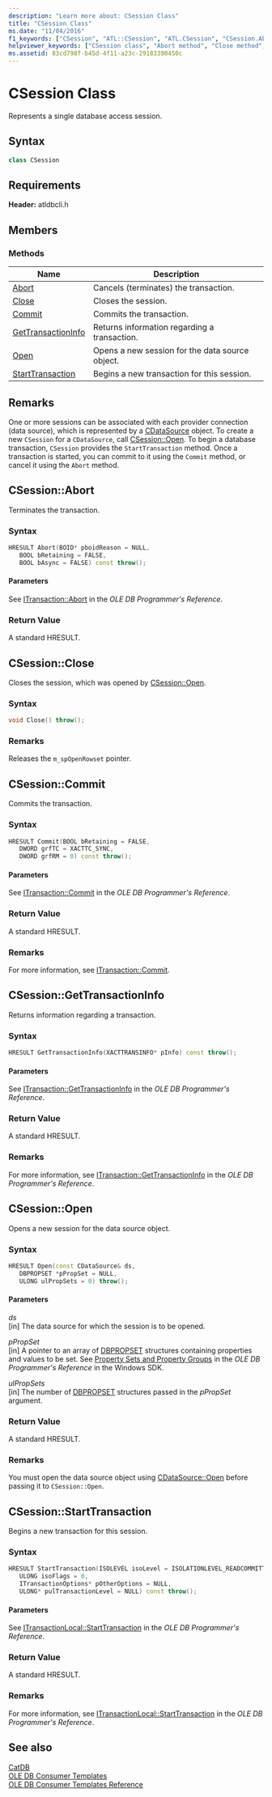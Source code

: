 ```yaml
---
description: "Learn more about: CSession Class"
title: "CSession Class"
ms.date: "11/04/2016"
f1_keywords: ["CSession", "ATL::CSession", "ATL.CSession", "CSession.Abort", "CSession::Abort", "ATL.CSession.Abort", "ATL::CSession::Abort", "CSession::Close", "ATL.CSession.Close", "CSession.Close", "ATL::CSession::Close", "CSession.Commit", "ATL.CSession.Commit", "ATL::CSession::Commit", "CSession::Commit", "GetTransactionInfo", "CSession.GetTransactionInfo", "ATL.CSession.GetTransactionInfo", "CSession::GetTransactionInfo", "ATL::CSession::GetTransactionInfo", "ATL::CSession::Open", "CSession::Open", "CSession.Open", "ATL.CSession.Open", "CSession::StartTransaction", "StartTransaction", "ATL.CSession.StartTransaction", "CSession.StartTransaction", "ATL::CSession::StartTransaction"]
helpviewer_keywords: ["CSession class", "Abort method", "Close method", "Commit method", "GetTransactionInfo method", "Open method", "StartTransaction method"]
ms.assetid: 83cd798f-b45d-4f11-a23c-29183390450c
---
```

# CSession Class

Represents a single database access session.

## Syntax

```cpp
class CSession
```

## Requirements

**Header:** atldbcli.h

## Members

### Methods

| Name | Description |
|-|-|
|[Abort](#abort)|Cancels (terminates) the transaction.|
|[Close](#close)|Closes the session.|
|[Commit](#commit)|Commits the transaction.|
|[GetTransactionInfo](#gettransactioninfo)|Returns information regarding a transaction.|
|[Open](#open)|Opens a new session for the data source object.|
|[StartTransaction](#starttransaction)|Begins a new transaction for this session.|

## Remarks

One or more sessions can be associated with each provider connection (data source), which is represented by a [CDataSource](../../data/oledb/cdatasource-class.md) object. To create a new `CSession` for a `CDataSource`, call [CSession::Open](#open). To begin a database transaction, `CSession` provides the `StartTransaction` method. Once a transaction is started, you can commit to it using the `Commit` method, or cancel it using the `Abort` method.

## <a name="abort"></a> CSession::Abort

Terminates the transaction.

### Syntax

```cpp
HRESULT Abort(BOID* pboidReason = NULL,
   BOOL bRetaining = FALSE,
   BOOL bAsync = FALSE) const throw();
```

#### Parameters

See [ITransaction::Abort](/previous-versions/windows/desktop/ms709833(v=vs.85)) in the *OLE DB Programmer's Reference*.

### Return Value

A standard HRESULT.

## <a name="close"></a> CSession::Close

Closes the session, which was opened by [CSession::Open](#open).

### Syntax

```cpp
void Close() throw();
```

### Remarks

Releases the `m_spOpenRowset` pointer.

## <a name="commit"></a> CSession::Commit

Commits the transaction.

### Syntax

```cpp
HRESULT Commit(BOOL bRetaining = FALSE,
   DWORD grfTC = XACTTC_SYNC,
   DWORD grfRM = 0) const throw();
```

#### Parameters

See [ITransaction::Commit](/previous-versions/windows/desktop/ms713008(v=vs.85)) in the *OLE DB Programmer's Reference*.

### Return Value

A standard HRESULT.

### Remarks

For more information, see [ITransaction::Commit](/previous-versions/windows/desktop/ms713008(v=vs.85)).

## <a name="gettransactioninfo"></a> CSession::GetTransactionInfo

Returns information regarding a transaction.

### Syntax

```cpp
HRESULT GetTransactionInfo(XACTTRANSINFO* pInfo) const throw();
```

#### Parameters

See [ITransaction::GetTransactionInfo](/previous-versions/windows/desktop/ms714975(v=vs.85)) in the *OLE DB Programmer's Reference*.

### Return Value

A standard HRESULT.

### Remarks

For more information, see [ITransaction::GetTransactionInfo](/previous-versions/windows/desktop/ms714975(v=vs.85)) in the *OLE DB Programmer's Reference*.

## <a name="open"></a> CSession::Open

Opens a new session for the data source object.

### Syntax

```cpp
HRESULT Open(const CDataSource& ds,
   DBPROPSET *pPropSet = NULL,
   ULONG ulPropSets = 0) throw();
```

#### Parameters

*ds*<br/>
[in] The data source for which the session is to be opened.

*pPropSet*<br/>
[in] A pointer to an array of [DBPROPSET](/previous-versions/windows/desktop/ms714367(v=vs.85)) structures containing properties and values to be set. See [Property Sets and Property Groups](/previous-versions/windows/desktop/ms713696(v=vs.85)) in the *OLE DB Programmer's Reference* in the Windows SDK.

*ulPropSets*<br/>
[in] The number of [DBPROPSET](/previous-versions/windows/desktop/ms714367(v=vs.85)) structures passed in the *pPropSet* argument.

### Return Value

A standard HRESULT.

### Remarks

You must open the data source object using [CDataSource::Open](./cdatasource-class.md#open) before passing it to `CSession::Open`.

## <a name="starttransaction"></a> CSession::StartTransaction

Begins a new transaction for this session.

### Syntax

```cpp
HRESULT StartTransaction(ISOLEVEL isoLevel = ISOLATIONLEVEL_READCOMMITTED,
   ULONG isoFlags = 0,
   ITransactionOptions* pOtherOptions = NULL,
   ULONG* pulTransactionLevel = NULL) const throw();
```

#### Parameters

See [ITransactionLocal::StartTransaction](/previous-versions/windows/desktop/ms709786(v=vs.85)) in the *OLE DB Programmer's Reference*.

### Return Value

A standard HRESULT.

### Remarks

For more information, see [ITransactionLocal::StartTransaction](/previous-versions/windows/desktop/ms709786(v=vs.85)) in the *OLE DB Programmer's Reference*.

## See also

[CatDB](../../overview/visual-cpp-samples.md)<br/>
[OLE DB Consumer Templates](../../data/oledb/ole-db-consumer-templates-cpp.md)<br/>
[OLE DB Consumer Templates Reference](../../data/oledb/ole-db-consumer-templates-reference.md)
